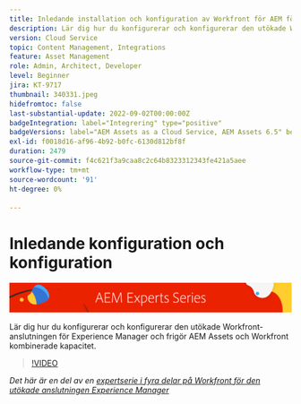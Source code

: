 ```yaml
---
title: Inledande installation och konfiguration av Workfront för AEM förbättrade anslutningsprogram
description: Lär dig hur du konfigurerar och konfigurerar den utökade Workfront-anslutningen för Experience Manager och frigör AEM Assets och Workfront kombinerade kapacitet.
version: Cloud Service
topic: Content Management, Integrations
feature: Asset Management
role: Admin, Architect, Developer
level: Beginner
jira: KT-9717
thumbnail: 340331.jpeg
hidefromtoc: false
last-substantial-update: 2022-09-02T00:00:00Z
badgeIntegration: label="Integrering" type="positive"
badgeVersions: label="AEM Assets as a Cloud Service, AEM Assets 6.5" before-title="false"
exl-id: f0018d16-af96-4b92-b0fc-6130d812bf8f
duration: 2479
source-git-commit: f4c621f3a9caa8c2c64b8323312343fe421a5aee
workflow-type: tm+mt
source-wordcount: '91'
ht-degree: 0%

---
```


# Inledande konfiguration och konfiguration

![AEM expertsserie](./assets/banner.png)

Lär dig hur du konfigurerar och konfigurerar den utökade Workfront-anslutningen för Experience Manager och frigör AEM Assets och Workfront kombinerade kapacitet.

>[!VIDEO](https://video.tv.adobe.com/v/340331?quality=12&learn=on)

_Det här är en del av en [expertserie i fyra delar på Workfront för den utökade anslutningen Experience Manager](./overview.md)_
